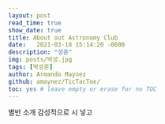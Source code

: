 ```yaml
---
layout: post
read_time: true
show_date: true
title: About out Astronomy Club
date:   2021-03-18 15:14:20 -0600
description: "성준"
img: posts/박성.jpg
tags: [박성준]
author: Armando Maynez
github: amaynez/TicTacToe/
toc: yes # leave empty or erase for no TOC
---
```


별반 소개
감성적으로 시 넣고
